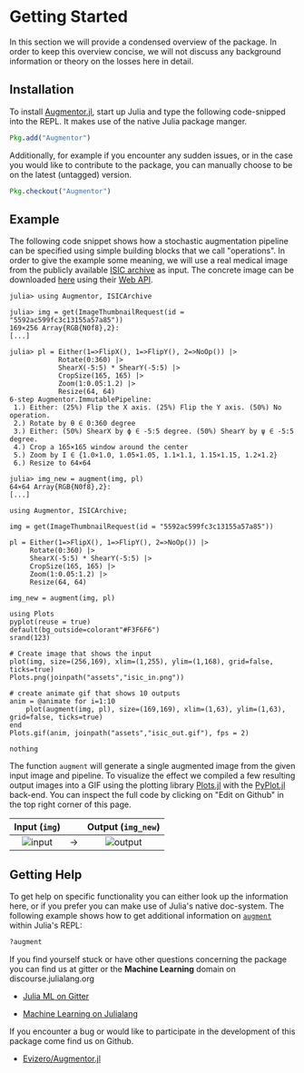 # Getting Started

In this section we will provide a condensed overview of the
package. In order to keep this overview concise, we will not
discuss any background information or theory on the losses here
in detail.

## Installation

To install
[Augmentor.jl](https://github.com/Evizero/Augmentor.jl), start up
Julia and type the following code-snipped into the REPL. It makes
use of the native Julia package manger.

```julia
Pkg.add("Augmentor")
```

Additionally, for example if you encounter any sudden issues, or
in the case you would like to contribute to the package, you can
manually choose to be on the latest (untagged) version.

```julia
Pkg.checkout("Augmentor")
```

## Example

The following code snippet shows how a stochastic augmentation
pipeline can be specified using simple building blocks that we
call "operations". In order to give the example some meaning, we
will use a real medical image from the publicly available [ISIC
archive](https://isic-archive.com/) as input. The concrete image
can be downloaded
[here](https://isic-archive.com/api/v1/image/5592ac599fc3c13155a57a85/thumbnail)
using their [Web API](https://isic-archive.com/api/v1).

```julia-repl
julia> using Augmentor, ISICArchive

julia> img = get(ImageThumbnailRequest(id = "5592ac599fc3c13155a57a85"))
169×256 Array{RGB{N0f8},2}:
[...]

julia> pl = Either(1=>FlipX(), 1=>FlipY(), 2=>NoOp()) |>
            Rotate(0:360) |>
            ShearX(-5:5) * ShearY(-5:5) |>
            CropSize(165, 165) |>
            Zoom(1:0.05:1.2) |>
            Resize(64, 64)
6-step Augmentor.ImmutablePipeline:
 1.) Either: (25%) Flip the X axis. (25%) Flip the Y axis. (50%) No operation.
 2.) Rotate by θ ∈ 0:360 degree
 3.) Either: (50%) ShearX by ϕ ∈ -5:5 degree. (50%) ShearY by ψ ∈ -5:5 degree.
 4.) Crop a 165×165 window around the center
 5.) Zoom by I ∈ {1.0×1.0, 1.05×1.05, 1.1×1.1, 1.15×1.15, 1.2×1.2}
 6.) Resize to 64×64

julia> img_new = augment(img, pl)
64×64 Array{RGB{N0f8},2}:
[...]
```

```@eval
using Augmentor, ISICArchive;

img = get(ImageThumbnailRequest(id = "5592ac599fc3c13155a57a85"))

pl = Either(1=>FlipX(), 1=>FlipY(), 2=>NoOp()) |>
     Rotate(0:360) |>
     ShearX(-5:5) * ShearY(-5:5) |>
     CropSize(165, 165) |>
     Zoom(1:0.05:1.2) |>
     Resize(64, 64)

img_new = augment(img, pl)

using Plots
pyplot(reuse = true)
default(bg_outside=colorant"#F3F6F6")
srand(123)

# Create image that shows the input
plot(img, size=(256,169), xlim=(1,255), ylim=(1,168), grid=false, ticks=true)
Plots.png(joinpath("assets","isic_in.png"))

# create animate gif that shows 10 outputs
anim = @animate for i=1:10
    plot(augment(img, pl), size=(169,169), xlim=(1,63), ylim=(1,63), grid=false, ticks=true)
end
Plots.gif(anim, joinpath("assets","isic_out.gif"), fps = 2)

nothing
```

The function `augment` will generate a single augmented image
from the given input image and pipeline. To visualize the effect
we compiled a few resulting output images into a GIF using the
plotting library
[Plots.jl](https://github.com/JuliaPlots/Plots.jl) with the
[PyPlot.jl](https://github.com/JuliaPy/PyPlot.jl) back-end.
You can inspect the full code by clicking on "Edit on Github" in
the top right corner of this page.

Input (`img`)                |   | Output (`img_new`)
:---------------------------:|:-:|:------------------------------:
![input](assets/isic_in.png) | → | ![output](assets/isic_out.gif)

## Getting Help

To get help on specific functionality you can either look up the
information here, or if you prefer you can make use of Julia's
native doc-system. The following example shows how to get
additional information on [`augment`](@ref) within Julia's REPL:

```julia
?augment
```

If you find yourself stuck or have other questions concerning the
package you can find us at gitter or the **Machine Learning**
domain on discourse.julialang.org

- [Julia ML on Gitter](https://gitter.im/JuliaML/chat)

- [Machine Learning on Julialang](https://discourse.julialang.org/c/domain/ML)

If you encounter a bug or would like to participate in the
development of this package come find us on Github.

- [Evizero/Augmentor.jl](https://github.com/Evizero/Augmentor.jl)
